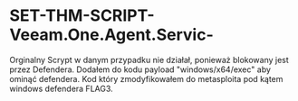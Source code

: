 # SET-THM-SCRIPT-Veeam.One.Agent.Servic-
Orginalny Scrypt w danym przypadku nie działał, ponieważ blokowany jest przez Defendera. Dodałem do kodu payload "windows/x64/exec" aby ominąć defendera.
Kod który zmodyfikowałem do metasploita pod kątem windows defendera FLAG3.
